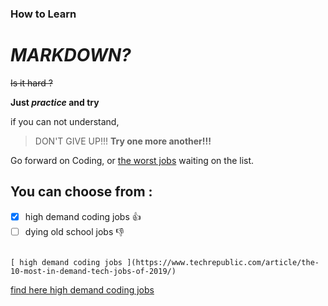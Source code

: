 ### How to Learn
# _MARKDOWN?_

  ~~Is it hard ?~~
  
  **Just _practice_ and try** 
  
  if you can not understand,
  > DON'T GIVE UP!!! **Try one more another!!!**
  
Go forward on Coding, or [the worst jobs](https://www.thebalancecareers.com/worst-jobs-in-america-4136433) waiting on the list. 

## You can choose from : ##

- [x] high demand coding jobs :+1:
- [ ] dying old school jobs :-1:

```high demanding coding jobs

[ high demand coding jobs ](https://www.techrepublic.com/article/the-10-most-in-demand-tech-jobs-of-2019/) 

```
[find here high demand coding jobs ](https://www.techrepublic.com/article/the-10-most-in-demand-tech-jobs-of-2019/) 
